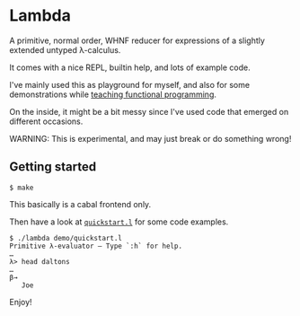 Lambda
======

A primitive, normal order, WHNF reducer for expressions of a slightly
extended untyped λ-calculus.

It comes with a nice REPL, builtin help, and lots of example code.

I've mainly used this as playground for myself, and also for some
demonstrations while [teaching functional
programming](http://stefan-klinger.de/#lect_kdp).

On the inside, it might be a bit messy since I've used code that
emerged on different occasions.

WARNING: This is experimental, and may just break or do something wrong!


Getting started
---------------

    $ make

This basically is a cabal frontend only.


Then have a look at [`quickstart.l`](demo/quickstart.l) for some code
examples.

    $ ./lambda demo/quickstart.l
    Primitive λ-evaluator — Type `:h` for help.
    …
    λ> head daltons
    …
    β→
       Joe


Enjoy!
